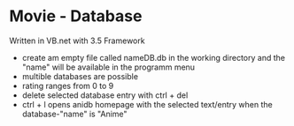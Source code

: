 Movie - Database
================
Written in VB.net with 3.5 Framework

- create am empty file called nameDB.db in the working directory and the "name" will be available in the programm menu
- multible databases are possible
- rating ranges from 0 to 9
- delete selected database entry with ctrl + del
- ctrl + l opens anidb homepage with the selected text/entry when the database-"name" is "Anime"
